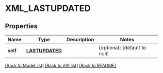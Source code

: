 # XML_LASTUPDATED

## Properties
Name | Type | Description | Notes
------------ | ------------- | ------------- | -------------
**self** | [**LASTUPDATED**](Lastupdated.md) |  | [optional] [default to null]

[[Back to Model list]](../README.md#documentation-for-models) [[Back to API list]](../README.md#documentation-for-api-endpoints) [[Back to README]](../README.md)


